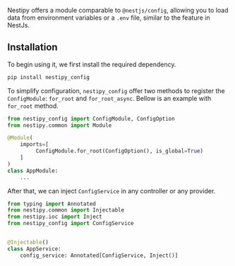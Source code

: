 Nestipy offers a module comparable to `@nestjs/config`, allowing you to load data from environment variables or a `.env` file, similar to the feature in NestJs.
## Installation
To begin using it, we first install the required dependency.
```bash
pip install nestipy_config
```
To simplify configuration, `nestipy_config` offer two methods to register the `ConfigModule`: `for_root` and `for_root_async`.
Bellow is an example with `for_root` method.

```python
from nestipy_config import ConfigModule, ConfigOption
from nestipy.common import Module

@Module(
    imports=[
         ConfigModule.for_root(ConfigOption(), is_global=True)
    ]
)
class AppModule:
    ...
```

After that, we can inject `ConfigService` in any controller or any provider.

```python
from typing import Annotated
from nestipy.common import Injectable
from nestipy.ioc import Inject
from nestipy_config import ConfigService


@Injectable()
class AppService:
    config_service: Annotated[ConfigService, Inject()]
```